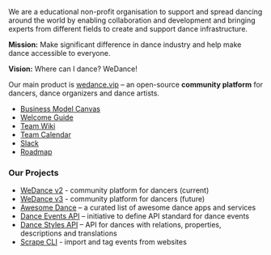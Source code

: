 We are a educational non-profit organisation to support and spread dancing around the world by enabling collaboration and development and bringing experts from different fields to create and support dance infrastructure.

**Mission:** Make significant difference in dance industry and help make dance accessible to everyone.

**Vision:** Where can I dance? WeDance!

Our main product is [wedance.vip](https://wedance.vip/) – an open-source **community platform** for dancers, dance organizers and dance artists.

* [Business Model Canvas](https://github.com/we-dance/.github/blob/main/BusinessModelCanvas.md)
* [Welcome Guide](https://github.com/we-dance/platform-v3/issues/49) 
* [Team Wiki](https://wedance.vip/wiki) 
* [Team Calendar](https://calendar.google.com/calendar/u/0/embed?src=72i6nvaml23edq36ii3h071u68@group.calendar.google.com) 
* [Slack](https://wedance.vip/slack)
* [Roadmap](https://github.com/we-dance/platform-v3/issues/31)

### Our Projects
- [WeDance v2](https://github.com/we-dance/platform) - community platform for dancers (current)
- [WeDance v3](https://github.com/we-dance/platform-v3) - community platform for dancers (future)
- [Awesome Dance](https://github.com/we-dance/awesome-dance) – a curated list of awesome dance apps and services
- [Dance Events API](https://github.com/we-dance/foundation/issues/3) – initiative to define API standard for dance events
- [Dance Styles API](https://github.com/we-dance/dance-styles) – API for dances with relations, properties, descriptions and translations
- [Scrape CLI](https://github.com/we-dance/scrape-cli) - import and tag events from websites
